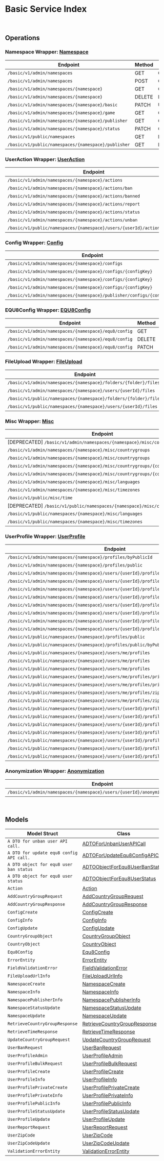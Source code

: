 # Basic Service Index

&nbsp;

## Operations

### Namespace Wrapper:  [Namespace](../../services-api/pkg/service/basic/namespace.go)
| Endpoint | Method | ID | Class | Wrapper | Example |
|---|---|---|---|---|---|
| `/basic/v1/admin/namespaces` | GET | GetNamespacesShort | [GetNamespacesShort](../../basic-sdk/pkg/basicclient/namespace/namespace_client.go) | [GetNamespacesShort](../../services-api/pkg/service/basic/namespace.go) | [GetNamespacesShort](../../samples/cli/cmd/basic/namespace/getNamespaces.go) |
| `/basic/v1/admin/namespaces` | POST | CreateNamespaceShort | [CreateNamespaceShort](../../basic-sdk/pkg/basicclient/namespace/namespace_client.go) | [CreateNamespaceShort](../../services-api/pkg/service/basic/namespace.go) | [CreateNamespaceShort](../../samples/cli/cmd/basic/namespace/createNamespace.go) |
| `/basic/v1/admin/namespaces/{namespace}` | GET | GetNamespaceShort | [GetNamespaceShort](../../basic-sdk/pkg/basicclient/namespace/namespace_client.go) | [GetNamespaceShort](../../services-api/pkg/service/basic/namespace.go) | [GetNamespaceShort](../../samples/cli/cmd/basic/namespace/getNamespace.go) |
| `/basic/v1/admin/namespaces/{namespace}` | DELETE | DeleteNamespaceShort | [DeleteNamespaceShort](../../basic-sdk/pkg/basicclient/namespace/namespace_client.go) | [DeleteNamespaceShort](../../services-api/pkg/service/basic/namespace.go) | [DeleteNamespaceShort](../../samples/cli/cmd/basic/namespace/deleteNamespace.go) |
| `/basic/v1/admin/namespaces/{namespace}/basic` | PATCH | UpdateNamespaceShort | [UpdateNamespaceShort](../../basic-sdk/pkg/basicclient/namespace/namespace_client.go) | [UpdateNamespaceShort](../../services-api/pkg/service/basic/namespace.go) | [UpdateNamespaceShort](../../samples/cli/cmd/basic/namespace/updateNamespace.go) |
| `/basic/v1/admin/namespaces/{namespace}/game` | GET | GetGameNamespacesShort | [GetGameNamespacesShort](../../basic-sdk/pkg/basicclient/namespace/namespace_client.go) | [GetGameNamespacesShort](../../services-api/pkg/service/basic/namespace.go) | [GetGameNamespacesShort](../../samples/cli/cmd/basic/namespace/getGameNamespaces.go) |
| `/basic/v1/admin/namespaces/{namespace}/publisher` | GET | GetNamespacePublisherShort | [GetNamespacePublisherShort](../../basic-sdk/pkg/basicclient/namespace/namespace_client.go) | [GetNamespacePublisherShort](../../services-api/pkg/service/basic/namespace.go) | [GetNamespacePublisherShort](../../samples/cli/cmd/basic/namespace/getNamespacePublisher.go) |
| `/basic/v1/admin/namespaces/{namespace}/status` | PATCH | ChangeNamespaceStatusShort | [ChangeNamespaceStatusShort](../../basic-sdk/pkg/basicclient/namespace/namespace_client.go) | [ChangeNamespaceStatusShort](../../services-api/pkg/service/basic/namespace.go) | [ChangeNamespaceStatusShort](../../samples/cli/cmd/basic/namespace/changeNamespaceStatus.go) |
| `/basic/v1/public/namespaces` | GET | PublicGetNamespacesShort | [PublicGetNamespacesShort](../../basic-sdk/pkg/basicclient/namespace/namespace_client.go) | [PublicGetNamespacesShort](../../services-api/pkg/service/basic/namespace.go) | [PublicGetNamespacesShort](../../samples/cli/cmd/basic/namespace/publicGetNamespaces.go) |
| `/basic/v1/public/namespaces/{namespace}/publisher` | GET | PublicGetNamespacePublisherShort | [PublicGetNamespacePublisherShort](../../basic-sdk/pkg/basicclient/namespace/namespace_client.go) | [PublicGetNamespacePublisherShort](../../services-api/pkg/service/basic/namespace.go) | [PublicGetNamespacePublisherShort](../../samples/cli/cmd/basic/namespace/publicGetNamespacePublisher.go) |

### UserAction Wrapper:  [UserAction](../../services-api/pkg/service/basic/userAction.go)
| Endpoint | Method | ID | Class | Wrapper | Example |
|---|---|---|---|---|---|
| `/basic/v1/admin/namespaces/{namespace}/actions` | GET | GetActionsShort | [GetActionsShort](../../basic-sdk/pkg/basicclient/user_action/user_action_client.go) | [GetActionsShort](../../services-api/pkg/service/basic/userAction.go) | [GetActionsShort](../../samples/cli/cmd/basic/userAction/getActions.go) |
| `/basic/v1/admin/namespaces/{namespace}/actions/ban` | POST | BanUsersShort | [BanUsersShort](../../basic-sdk/pkg/basicclient/user_action/user_action_client.go) | [BanUsersShort](../../services-api/pkg/service/basic/userAction.go) | [BanUsersShort](../../samples/cli/cmd/basic/userAction/banUsers.go) |
| `/basic/v1/admin/namespaces/{namespace}/actions/banned` | GET | GetBannedUsersShort | [GetBannedUsersShort](../../basic-sdk/pkg/basicclient/user_action/user_action_client.go) | [GetBannedUsersShort](../../services-api/pkg/service/basic/userAction.go) | [GetBannedUsersShort](../../samples/cli/cmd/basic/userAction/getBannedUsers.go) |
| `/basic/v1/admin/namespaces/{namespace}/actions/report` | POST | ReportUserShort | [ReportUserShort](../../basic-sdk/pkg/basicclient/user_action/user_action_client.go) | [ReportUserShort](../../services-api/pkg/service/basic/userAction.go) | [ReportUserShort](../../samples/cli/cmd/basic/userAction/reportUser.go) |
| `/basic/v1/admin/namespaces/{namespace}/actions/status` | GET | GetUserStatusShort | [GetUserStatusShort](../../basic-sdk/pkg/basicclient/user_action/user_action_client.go) | [GetUserStatusShort](../../services-api/pkg/service/basic/userAction.go) | [GetUserStatusShort](../../samples/cli/cmd/basic/userAction/getUserStatus.go) |
| `/basic/v1/admin/namespaces/{namespace}/actions/unban` | POST | UnBanUsersShort | [UnBanUsersShort](../../basic-sdk/pkg/basicclient/user_action/user_action_client.go) | [UnBanUsersShort](../../services-api/pkg/service/basic/userAction.go) | [UnBanUsersShort](../../samples/cli/cmd/basic/userAction/unBanUsers.go) |
| `/basic/v1/public/namespaces/{namespace}/users/{userId}/actions/report` | POST | PublicReportUserShort | [PublicReportUserShort](../../basic-sdk/pkg/basicclient/user_action/user_action_client.go) | [PublicReportUserShort](../../services-api/pkg/service/basic/userAction.go) | [PublicReportUserShort](../../samples/cli/cmd/basic/userAction/publicReportUser.go) |

### Config Wrapper:  [Config](../../services-api/pkg/service/basic/config.go)
| Endpoint | Method | ID | Class | Wrapper | Example |
|---|---|---|---|---|---|
| `/basic/v1/admin/namespaces/{namespace}/configs` | POST | CreateConfigShort | [CreateConfigShort](../../basic-sdk/pkg/basicclient/config/config_client.go) | [CreateConfigShort](../../services-api/pkg/service/basic/config.go) | [CreateConfigShort](../../samples/cli/cmd/basic/config/createConfig.go) |
| `/basic/v1/admin/namespaces/{namespace}/configs/{configKey}` | GET | GetConfig1Short | [GetConfig1Short](../../basic-sdk/pkg/basicclient/config/config_client.go) | [GetConfig1Short](../../services-api/pkg/service/basic/config.go) | [GetConfig1Short](../../samples/cli/cmd/basic/config/getConfig1.go) |
| `/basic/v1/admin/namespaces/{namespace}/configs/{configKey}` | DELETE | DeleteConfig1Short | [DeleteConfig1Short](../../basic-sdk/pkg/basicclient/config/config_client.go) | [DeleteConfig1Short](../../services-api/pkg/service/basic/config.go) | [DeleteConfig1Short](../../samples/cli/cmd/basic/config/deleteConfig1.go) |
| `/basic/v1/admin/namespaces/{namespace}/configs/{configKey}` | PATCH | UpdateConfig1Short | [UpdateConfig1Short](../../basic-sdk/pkg/basicclient/config/config_client.go) | [UpdateConfig1Short](../../services-api/pkg/service/basic/config.go) | [UpdateConfig1Short](../../samples/cli/cmd/basic/config/updateConfig1.go) |
| `/basic/v1/admin/namespaces/{namespace}/publisher/configs/{configKey}` | GET | GetPublisherConfigShort | [GetPublisherConfigShort](../../basic-sdk/pkg/basicclient/config/config_client.go) | [GetPublisherConfigShort](../../services-api/pkg/service/basic/config.go) | [GetPublisherConfigShort](../../samples/cli/cmd/basic/config/getPublisherConfig.go) |

### EQU8Config Wrapper:  [EQU8Config](../../services-api/pkg/service/basic/equ8Config.go)
| Endpoint | Method | ID | Class | Wrapper | Example |
|---|---|---|---|---|---|
| `/basic/v1/admin/namespaces/{namespace}/equ8/config` | GET | GetConfigShort | [GetConfigShort](../../basic-sdk/pkg/basicclient/equ8_config/equ8_config_client.go) | [GetConfigShort](../../services-api/pkg/service/basic/equ8Config.go) | [GetConfigShort](../../samples/cli/cmd/basic/equ8Config/getConfig.go) |
| `/basic/v1/admin/namespaces/{namespace}/equ8/config` | DELETE | DeleteConfigShort | [DeleteConfigShort](../../basic-sdk/pkg/basicclient/equ8_config/equ8_config_client.go) | [DeleteConfigShort](../../services-api/pkg/service/basic/equ8Config.go) | [DeleteConfigShort](../../samples/cli/cmd/basic/equ8Config/deleteConfig.go) |
| `/basic/v1/admin/namespaces/{namespace}/equ8/config` | PATCH | UpdateConfigShort | [UpdateConfigShort](../../basic-sdk/pkg/basicclient/equ8_config/equ8_config_client.go) | [UpdateConfigShort](../../services-api/pkg/service/basic/equ8Config.go) | [UpdateConfigShort](../../samples/cli/cmd/basic/equ8Config/updateConfig.go) |

### FileUpload Wrapper:  [FileUpload](../../services-api/pkg/service/basic/fileUpload.go)
| Endpoint | Method | ID | Class | Wrapper | Example |
|---|---|---|---|---|---|
| `/basic/v1/admin/namespaces/{namespace}/folders/{folder}/files` | POST | GeneratedUploadUrlShort | [GeneratedUploadUrlShort](../../basic-sdk/pkg/basicclient/file_upload/file_upload_client.go) | [GeneratedUploadUrlShort](../../services-api/pkg/service/basic/fileUpload.go) | [GeneratedUploadUrlShort](../../samples/cli/cmd/basic/fileUpload/generatedUploadUrl.go) |
| `/basic/v1/admin/namespaces/{namespace}/users/{userId}/files` | POST | GeneratedUserUploadContentUrlShort | [GeneratedUserUploadContentUrlShort](../../basic-sdk/pkg/basicclient/file_upload/file_upload_client.go) | [GeneratedUserUploadContentUrlShort](../../services-api/pkg/service/basic/fileUpload.go) | [GeneratedUserUploadContentUrlShort](../../samples/cli/cmd/basic/fileUpload/generatedUserUploadContentUrl.go) |
| `/basic/v1/public/namespaces/{namespace}/folders/{folder}/files` | POST | PublicGeneratedUploadUrlShort | [PublicGeneratedUploadUrlShort](../../basic-sdk/pkg/basicclient/file_upload/file_upload_client.go) | [PublicGeneratedUploadUrlShort](../../services-api/pkg/service/basic/fileUpload.go) | [PublicGeneratedUploadUrlShort](../../samples/cli/cmd/basic/fileUpload/publicGeneratedUploadUrl.go) |
| `/basic/v1/public/namespaces/{namespace}/users/{userId}/files` | POST | PublicGeneratedUserUploadContentUrlShort | [PublicGeneratedUserUploadContentUrlShort](../../basic-sdk/pkg/basicclient/file_upload/file_upload_client.go) | [PublicGeneratedUserUploadContentUrlShort](../../services-api/pkg/service/basic/fileUpload.go) | [PublicGeneratedUserUploadContentUrlShort](../../samples/cli/cmd/basic/fileUpload/publicGeneratedUserUploadContentUrl.go) |

### Misc Wrapper:  [Misc](../../services-api/pkg/service/basic/misc.go)
| Endpoint | Method | ID | Class | Wrapper | Example |
|---|---|---|---|---|---|
| [DEPRECATED] `/basic/v1/admin/namespaces/{namespace}/misc/countries` | GET | GetCountriesShort | [GetCountriesShort](../../basic-sdk/pkg/basicclient/misc/misc_client.go) | [GetCountriesShort](../../services-api/pkg/service/basic/misc.go) | [GetCountriesShort](../../samples/cli/cmd/basic/misc/getCountries.go) |
| `/basic/v1/admin/namespaces/{namespace}/misc/countrygroups` | GET | GetCountryGroupsShort | [GetCountryGroupsShort](../../basic-sdk/pkg/basicclient/misc/misc_client.go) | [GetCountryGroupsShort](../../services-api/pkg/service/basic/misc.go) | [GetCountryGroupsShort](../../samples/cli/cmd/basic/misc/getCountryGroups.go) |
| `/basic/v1/admin/namespaces/{namespace}/misc/countrygroups` | POST | AddCountryGroupShort | [AddCountryGroupShort](../../basic-sdk/pkg/basicclient/misc/misc_client.go) | [AddCountryGroupShort](../../services-api/pkg/service/basic/misc.go) | [AddCountryGroupShort](../../samples/cli/cmd/basic/misc/addCountryGroup.go) |
| `/basic/v1/admin/namespaces/{namespace}/misc/countrygroups/{countryGroupCode}` | PUT | UpdateCountryGroupShort | [UpdateCountryGroupShort](../../basic-sdk/pkg/basicclient/misc/misc_client.go) | [UpdateCountryGroupShort](../../services-api/pkg/service/basic/misc.go) | [UpdateCountryGroupShort](../../samples/cli/cmd/basic/misc/updateCountryGroup.go) |
| `/basic/v1/admin/namespaces/{namespace}/misc/countrygroups/{countryGroupCode}` | DELETE | DeleteCountryGroupShort | [DeleteCountryGroupShort](../../basic-sdk/pkg/basicclient/misc/misc_client.go) | [DeleteCountryGroupShort](../../services-api/pkg/service/basic/misc.go) | [DeleteCountryGroupShort](../../samples/cli/cmd/basic/misc/deleteCountryGroup.go) |
| `/basic/v1/admin/namespaces/{namespace}/misc/languages` | GET | GetLanguagesShort | [GetLanguagesShort](../../basic-sdk/pkg/basicclient/misc/misc_client.go) | [GetLanguagesShort](../../services-api/pkg/service/basic/misc.go) | [GetLanguagesShort](../../samples/cli/cmd/basic/misc/getLanguages.go) |
| `/basic/v1/admin/namespaces/{namespace}/misc/timezones` | GET | GetTimeZonesShort | [GetTimeZonesShort](../../basic-sdk/pkg/basicclient/misc/misc_client.go) | [GetTimeZonesShort](../../services-api/pkg/service/basic/misc.go) | [GetTimeZonesShort](../../samples/cli/cmd/basic/misc/getTimeZones.go) |
| `/basic/v1/public/misc/time` | GET | PublicGetTimeShort | [PublicGetTimeShort](../../basic-sdk/pkg/basicclient/misc/misc_client.go) | [PublicGetTimeShort](../../services-api/pkg/service/basic/misc.go) | [PublicGetTimeShort](../../samples/cli/cmd/basic/misc/publicGetTime.go) |
| [DEPRECATED] `/basic/v1/public/namespaces/{namespace}/misc/countries` | GET | PublicGetCountriesShort | [PublicGetCountriesShort](../../basic-sdk/pkg/basicclient/misc/misc_client.go) | [PublicGetCountriesShort](../../services-api/pkg/service/basic/misc.go) | [PublicGetCountriesShort](../../samples/cli/cmd/basic/misc/publicGetCountries.go) |
| `/basic/v1/public/namespaces/{namespace}/misc/languages` | GET | PublicGetLanguagesShort | [PublicGetLanguagesShort](../../basic-sdk/pkg/basicclient/misc/misc_client.go) | [PublicGetLanguagesShort](../../services-api/pkg/service/basic/misc.go) | [PublicGetLanguagesShort](../../samples/cli/cmd/basic/misc/publicGetLanguages.go) |
| `/basic/v1/public/namespaces/{namespace}/misc/timezones` | GET | PublicGetTimeZonesShort | [PublicGetTimeZonesShort](../../basic-sdk/pkg/basicclient/misc/misc_client.go) | [PublicGetTimeZonesShort](../../services-api/pkg/service/basic/misc.go) | [PublicGetTimeZonesShort](../../samples/cli/cmd/basic/misc/publicGetTimeZones.go) |

### UserProfile Wrapper:  [UserProfile](../../services-api/pkg/service/basic/userProfile.go)
| Endpoint | Method | ID | Class | Wrapper | Example |
|---|---|---|---|---|---|
| `/basic/v1/admin/namespaces/{namespace}/profiles/byPublicId` | GET | GetUserProfileInfoByPublicIdShort | [GetUserProfileInfoByPublicIdShort](../../basic-sdk/pkg/basicclient/user_profile/user_profile_client.go) | [GetUserProfileInfoByPublicIdShort](../../services-api/pkg/service/basic/userProfile.go) | [GetUserProfileInfoByPublicIdShort](../../samples/cli/cmd/basic/userProfile/getUserProfileInfoByPublicId.go) |
| `/basic/v1/admin/namespaces/{namespace}/profiles/public` | POST | AdminGetUserProfilePublicInfoByIdsShort | [AdminGetUserProfilePublicInfoByIdsShort](../../basic-sdk/pkg/basicclient/user_profile/user_profile_client.go) | [AdminGetUserProfilePublicInfoByIdsShort](../../services-api/pkg/service/basic/userProfile.go) | [AdminGetUserProfilePublicInfoByIdsShort](../../samples/cli/cmd/basic/userProfile/adminGetUserProfilePublicInfoByIds.go) |
| `/basic/v1/admin/namespaces/{namespace}/users/{userId}/profiles` | GET | GetUserProfileInfoShort | [GetUserProfileInfoShort](../../basic-sdk/pkg/basicclient/user_profile/user_profile_client.go) | [GetUserProfileInfoShort](../../services-api/pkg/service/basic/userProfile.go) | [GetUserProfileInfoShort](../../samples/cli/cmd/basic/userProfile/getUserProfileInfo.go) |
| `/basic/v1/admin/namespaces/{namespace}/users/{userId}/profiles` | PUT | UpdateUserProfileShort | [UpdateUserProfileShort](../../basic-sdk/pkg/basicclient/user_profile/user_profile_client.go) | [UpdateUserProfileShort](../../services-api/pkg/service/basic/userProfile.go) | [UpdateUserProfileShort](../../samples/cli/cmd/basic/userProfile/updateUserProfile.go) |
| `/basic/v1/admin/namespaces/{namespace}/users/{userId}/profiles` | DELETE | DeleteUserProfileShort | [DeleteUserProfileShort](../../basic-sdk/pkg/basicclient/user_profile/user_profile_client.go) | [DeleteUserProfileShort](../../services-api/pkg/service/basic/userProfile.go) | [DeleteUserProfileShort](../../samples/cli/cmd/basic/userProfile/deleteUserProfile.go) |
| `/basic/v1/admin/namespaces/{namespace}/users/{userId}/profiles/customAttributes` | GET | GetCustomAttributesInfoShort | [GetCustomAttributesInfoShort](../../basic-sdk/pkg/basicclient/user_profile/user_profile_client.go) | [GetCustomAttributesInfoShort](../../services-api/pkg/service/basic/userProfile.go) | [GetCustomAttributesInfoShort](../../samples/cli/cmd/basic/userProfile/getCustomAttributesInfo.go) |
| `/basic/v1/admin/namespaces/{namespace}/users/{userId}/profiles/customAttributes` | PUT | UpdateCustomAttributesPartiallyShort | [UpdateCustomAttributesPartiallyShort](../../basic-sdk/pkg/basicclient/user_profile/user_profile_client.go) | [UpdateCustomAttributesPartiallyShort](../../services-api/pkg/service/basic/userProfile.go) | [UpdateCustomAttributesPartiallyShort](../../samples/cli/cmd/basic/userProfile/updateCustomAttributesPartially.go) |
| `/basic/v1/admin/namespaces/{namespace}/users/{userId}/profiles/privateCustomAttributes` | GET | GetPrivateCustomAttributesInfoShort | [GetPrivateCustomAttributesInfoShort](../../basic-sdk/pkg/basicclient/user_profile/user_profile_client.go) | [GetPrivateCustomAttributesInfoShort](../../services-api/pkg/service/basic/userProfile.go) | [GetPrivateCustomAttributesInfoShort](../../samples/cli/cmd/basic/userProfile/getPrivateCustomAttributesInfo.go) |
| `/basic/v1/admin/namespaces/{namespace}/users/{userId}/profiles/privateCustomAttributes` | PUT | UpdatePrivateCustomAttributesPartiallyShort | [UpdatePrivateCustomAttributesPartiallyShort](../../basic-sdk/pkg/basicclient/user_profile/user_profile_client.go) | [UpdatePrivateCustomAttributesPartiallyShort](../../services-api/pkg/service/basic/userProfile.go) | [UpdatePrivateCustomAttributesPartiallyShort](../../samples/cli/cmd/basic/userProfile/updatePrivateCustomAttributesPartially.go) |
| `/basic/v1/admin/namespaces/{namespace}/users/{userId}/profiles/status` | PATCH | UpdateUserProfileStatusShort | [UpdateUserProfileStatusShort](../../basic-sdk/pkg/basicclient/user_profile/user_profile_client.go) | [UpdateUserProfileStatusShort](../../services-api/pkg/service/basic/userProfile.go) | [UpdateUserProfileStatusShort](../../samples/cli/cmd/basic/userProfile/updateUserProfileStatus.go) |
| `/basic/v1/public/namespaces/{namespace}/profiles/public` | GET | PublicGetUserProfilePublicInfoByIdsShort | [PublicGetUserProfilePublicInfoByIdsShort](../../basic-sdk/pkg/basicclient/user_profile/user_profile_client.go) | [PublicGetUserProfilePublicInfoByIdsShort](../../services-api/pkg/service/basic/userProfile.go) | [PublicGetUserProfilePublicInfoByIdsShort](../../samples/cli/cmd/basic/userProfile/publicGetUserProfilePublicInfoByIds.go) |
| `/basic/v1/public/namespaces/{namespace}/profiles/public/byPublicId` | GET | PublicGetUserProfileInfoByPublicIdShort | [PublicGetUserProfileInfoByPublicIdShort](../../basic-sdk/pkg/basicclient/user_profile/user_profile_client.go) | [PublicGetUserProfileInfoByPublicIdShort](../../services-api/pkg/service/basic/userProfile.go) | [PublicGetUserProfileInfoByPublicIdShort](../../samples/cli/cmd/basic/userProfile/publicGetUserProfileInfoByPublicId.go) |
| `/basic/v1/public/namespaces/{namespace}/users/me/profiles` | GET | GetMyProfileInfoShort | [GetMyProfileInfoShort](../../basic-sdk/pkg/basicclient/user_profile/user_profile_client.go) | [GetMyProfileInfoShort](../../services-api/pkg/service/basic/userProfile.go) | [GetMyProfileInfoShort](../../samples/cli/cmd/basic/userProfile/getMyProfileInfo.go) |
| `/basic/v1/public/namespaces/{namespace}/users/me/profiles` | PUT | UpdateMyProfileShort | [UpdateMyProfileShort](../../basic-sdk/pkg/basicclient/user_profile/user_profile_client.go) | [UpdateMyProfileShort](../../services-api/pkg/service/basic/userProfile.go) | [UpdateMyProfileShort](../../samples/cli/cmd/basic/userProfile/updateMyProfile.go) |
| `/basic/v1/public/namespaces/{namespace}/users/me/profiles` | POST | CreateMyProfileShort | [CreateMyProfileShort](../../basic-sdk/pkg/basicclient/user_profile/user_profile_client.go) | [CreateMyProfileShort](../../services-api/pkg/service/basic/userProfile.go) | [CreateMyProfileShort](../../samples/cli/cmd/basic/userProfile/createMyProfile.go) |
| `/basic/v1/public/namespaces/{namespace}/users/me/profiles/privateCustomAttributes` | GET | GetMyPrivateCustomAttributesInfoShort | [GetMyPrivateCustomAttributesInfoShort](../../basic-sdk/pkg/basicclient/user_profile/user_profile_client.go) | [GetMyPrivateCustomAttributesInfoShort](../../services-api/pkg/service/basic/userProfile.go) | [GetMyPrivateCustomAttributesInfoShort](../../samples/cli/cmd/basic/userProfile/getMyPrivateCustomAttributesInfo.go) |
| `/basic/v1/public/namespaces/{namespace}/users/me/profiles/privateCustomAttributes` | PUT | UpdateMyPrivateCustomAttributesPartiallyShort | [UpdateMyPrivateCustomAttributesPartiallyShort](../../basic-sdk/pkg/basicclient/user_profile/user_profile_client.go) | [UpdateMyPrivateCustomAttributesPartiallyShort](../../services-api/pkg/service/basic/userProfile.go) | [UpdateMyPrivateCustomAttributesPartiallyShort](../../samples/cli/cmd/basic/userProfile/updateMyPrivateCustomAttributesPartially.go) |
| `/basic/v1/public/namespaces/{namespace}/users/me/profiles/zipCode` | GET | GetMyZipCodeShort | [GetMyZipCodeShort](../../basic-sdk/pkg/basicclient/user_profile/user_profile_client.go) | [GetMyZipCodeShort](../../services-api/pkg/service/basic/userProfile.go) | [GetMyZipCodeShort](../../samples/cli/cmd/basic/userProfile/getMyZipCode.go) |
| `/basic/v1/public/namespaces/{namespace}/users/me/profiles/zipCode` | PATCH | UpdateMyZipCodeShort | [UpdateMyZipCodeShort](../../basic-sdk/pkg/basicclient/user_profile/user_profile_client.go) | [UpdateMyZipCodeShort](../../services-api/pkg/service/basic/userProfile.go) | [UpdateMyZipCodeShort](../../samples/cli/cmd/basic/userProfile/updateMyZipCode.go) |
| `/basic/v1/public/namespaces/{namespace}/users/{userId}/profiles` | GET | PublicGetUserProfileInfoShort | [PublicGetUserProfileInfoShort](../../basic-sdk/pkg/basicclient/user_profile/user_profile_client.go) | [PublicGetUserProfileInfoShort](../../services-api/pkg/service/basic/userProfile.go) | [PublicGetUserProfileInfoShort](../../samples/cli/cmd/basic/userProfile/publicGetUserProfileInfo.go) |
| `/basic/v1/public/namespaces/{namespace}/users/{userId}/profiles` | PUT | PublicUpdateUserProfileShort | [PublicUpdateUserProfileShort](../../basic-sdk/pkg/basicclient/user_profile/user_profile_client.go) | [PublicUpdateUserProfileShort](../../services-api/pkg/service/basic/userProfile.go) | [PublicUpdateUserProfileShort](../../samples/cli/cmd/basic/userProfile/publicUpdateUserProfile.go) |
| `/basic/v1/public/namespaces/{namespace}/users/{userId}/profiles` | POST | PublicCreateUserProfileShort | [PublicCreateUserProfileShort](../../basic-sdk/pkg/basicclient/user_profile/user_profile_client.go) | [PublicCreateUserProfileShort](../../services-api/pkg/service/basic/userProfile.go) | [PublicCreateUserProfileShort](../../samples/cli/cmd/basic/userProfile/publicCreateUserProfile.go) |
| `/basic/v1/public/namespaces/{namespace}/users/{userId}/profiles/customAttributes` | GET | PublicGetCustomAttributesInfoShort | [PublicGetCustomAttributesInfoShort](../../basic-sdk/pkg/basicclient/user_profile/user_profile_client.go) | [PublicGetCustomAttributesInfoShort](../../services-api/pkg/service/basic/userProfile.go) | [PublicGetCustomAttributesInfoShort](../../samples/cli/cmd/basic/userProfile/publicGetCustomAttributesInfo.go) |
| `/basic/v1/public/namespaces/{namespace}/users/{userId}/profiles/customAttributes` | PUT | PublicUpdateCustomAttributesPartiallyShort | [PublicUpdateCustomAttributesPartiallyShort](../../basic-sdk/pkg/basicclient/user_profile/user_profile_client.go) | [PublicUpdateCustomAttributesPartiallyShort](../../services-api/pkg/service/basic/userProfile.go) | [PublicUpdateCustomAttributesPartiallyShort](../../samples/cli/cmd/basic/userProfile/publicUpdateCustomAttributesPartially.go) |
| `/basic/v1/public/namespaces/{namespace}/users/{userId}/profiles/public` | GET | PublicGetUserProfilePublicInfoShort | [PublicGetUserProfilePublicInfoShort](../../basic-sdk/pkg/basicclient/user_profile/user_profile_client.go) | [PublicGetUserProfilePublicInfoShort](../../services-api/pkg/service/basic/userProfile.go) | [PublicGetUserProfilePublicInfoShort](../../samples/cli/cmd/basic/userProfile/publicGetUserProfilePublicInfo.go) |
| `/basic/v1/public/namespaces/{namespace}/users/{userId}/profiles/status` | PATCH | PublicUpdateUserProfileStatusShort | [PublicUpdateUserProfileStatusShort](../../basic-sdk/pkg/basicclient/user_profile/user_profile_client.go) | [PublicUpdateUserProfileStatusShort](../../services-api/pkg/service/basic/userProfile.go) | [PublicUpdateUserProfileStatusShort](../../samples/cli/cmd/basic/userProfile/publicUpdateUserProfileStatus.go) |

### Anonymization Wrapper:  [Anonymization](../../services-api/pkg/service/basic/anonymization.go)
| Endpoint | Method | ID | Class | Wrapper | Example |
|---|---|---|---|---|---|
| `/basic/v1/admin/namespaces/{namespace}/users/{userId}/anonymization/profiles` | DELETE | AnonymizeUserProfileShort | [AnonymizeUserProfileShort](../../basic-sdk/pkg/basicclient/anonymization/anonymization_client.go) | [AnonymizeUserProfileShort](../../services-api/pkg/service/basic/anonymization.go) | [AnonymizeUserProfileShort](../../samples/cli/cmd/basic/anonymization/anonymizeUserProfile.go) |


&nbsp;  

## Models

| Model Struct | Class |
|---|---|
| `A DTO for unban user API call.` | [ADTOForUnbanUserAPICall ](../../basic-sdk/pkg/basicclientmodels/a_dto_for_unban_user_api_call.go) |
| `A DTO for update equ8 config API call.` | [ADTOForUpdateEqu8ConfigAPICall ](../../basic-sdk/pkg/basicclientmodels/a_dto_for_update_equ8_config_api_call.go) |
| `A DTO object for equ8 user ban status` | [ADTOObjectForEqu8UserBanStatus ](../../basic-sdk/pkg/basicclientmodels/a_dto_object_for_equ8_user_ban_status.go) |
| `A DTO object for equ8 user status` | [ADTOObjectForEqu8UserStatus ](../../basic-sdk/pkg/basicclientmodels/a_dto_object_for_equ8_user_status.go) |
| `Action` | [Action ](../../basic-sdk/pkg/basicclientmodels/action.go) |
| `AddCountryGroupRequest` | [AddCountryGroupRequest ](../../basic-sdk/pkg/basicclientmodels/add_country_group_request.go) |
| `AddCountryGroupResponse` | [AddCountryGroupResponse ](../../basic-sdk/pkg/basicclientmodels/add_country_group_response.go) |
| `ConfigCreate` | [ConfigCreate ](../../basic-sdk/pkg/basicclientmodels/config_create.go) |
| `ConfigInfo` | [ConfigInfo ](../../basic-sdk/pkg/basicclientmodels/config_info.go) |
| `ConfigUpdate` | [ConfigUpdate ](../../basic-sdk/pkg/basicclientmodels/config_update.go) |
| `CountryGroupObject` | [CountryGroupObject ](../../basic-sdk/pkg/basicclientmodels/country_group_object.go) |
| `CountryObject` | [CountryObject ](../../basic-sdk/pkg/basicclientmodels/country_object.go) |
| `Equ8Config` | [Equ8Config ](../../basic-sdk/pkg/basicclientmodels/equ8_config.go) |
| `ErrorEntity` | [ErrorEntity ](../../basic-sdk/pkg/basicclientmodels/error_entity.go) |
| `FieldValidationError` | [FieldValidationError ](../../basic-sdk/pkg/basicclientmodels/field_validation_error.go) |
| `FileUploadUrlInfo` | [FileUploadUrlInfo ](../../basic-sdk/pkg/basicclientmodels/file_upload_url_info.go) |
| `NamespaceCreate` | [NamespaceCreate ](../../basic-sdk/pkg/basicclientmodels/namespace_create.go) |
| `NamespaceInfo` | [NamespaceInfo ](../../basic-sdk/pkg/basicclientmodels/namespace_info.go) |
| `NamespacePublisherInfo` | [NamespacePublisherInfo ](../../basic-sdk/pkg/basicclientmodels/namespace_publisher_info.go) |
| `NamespaceStatusUpdate` | [NamespaceStatusUpdate ](../../basic-sdk/pkg/basicclientmodels/namespace_status_update.go) |
| `NamespaceUpdate` | [NamespaceUpdate ](../../basic-sdk/pkg/basicclientmodels/namespace_update.go) |
| `RetrieveCountryGroupResponse` | [RetrieveCountryGroupResponse ](../../basic-sdk/pkg/basicclientmodels/retrieve_country_group_response.go) |
| `RetrieveTimeResponse` | [RetrieveTimeResponse ](../../basic-sdk/pkg/basicclientmodels/retrieve_time_response.go) |
| `UpdateCountryGroupRequest` | [UpdateCountryGroupRequest ](../../basic-sdk/pkg/basicclientmodels/update_country_group_request.go) |
| `UserBanRequest` | [UserBanRequest ](../../basic-sdk/pkg/basicclientmodels/user_ban_request.go) |
| `UserProfileAdmin` | [UserProfileAdmin ](../../basic-sdk/pkg/basicclientmodels/user_profile_admin.go) |
| `UserProfileBulkRequest` | [UserProfileBulkRequest ](../../basic-sdk/pkg/basicclientmodels/user_profile_bulk_request.go) |
| `UserProfileCreate` | [UserProfileCreate ](../../basic-sdk/pkg/basicclientmodels/user_profile_create.go) |
| `UserProfileInfo` | [UserProfileInfo ](../../basic-sdk/pkg/basicclientmodels/user_profile_info.go) |
| `UserProfilePrivateCreate` | [UserProfilePrivateCreate ](../../basic-sdk/pkg/basicclientmodels/user_profile_private_create.go) |
| `UserProfilePrivateInfo` | [UserProfilePrivateInfo ](../../basic-sdk/pkg/basicclientmodels/user_profile_private_info.go) |
| `UserProfilePublicInfo` | [UserProfilePublicInfo ](../../basic-sdk/pkg/basicclientmodels/user_profile_public_info.go) |
| `UserProfileStatusUpdate` | [UserProfileStatusUpdate ](../../basic-sdk/pkg/basicclientmodels/user_profile_status_update.go) |
| `UserProfileUpdate` | [UserProfileUpdate ](../../basic-sdk/pkg/basicclientmodels/user_profile_update.go) |
| `UserReportRequest` | [UserReportRequest ](../../basic-sdk/pkg/basicclientmodels/user_report_request.go) |
| `UserZipCode` | [UserZipCode ](../../basic-sdk/pkg/basicclientmodels/user_zip_code.go) |
| `UserZipCodeUpdate` | [UserZipCodeUpdate ](../../basic-sdk/pkg/basicclientmodels/user_zip_code_update.go) |
| `ValidationErrorEntity` | [ValidationErrorEntity ](../../basic-sdk/pkg/basicclientmodels/validation_error_entity.go) |

